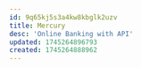 ```yaml
---
id: 9q65kj5s3a4kw8kbglk2uzv
title: Mercury
desc: 'Online Banking with API'
updated: 1745264896793
created: 1745264888962
---
```

